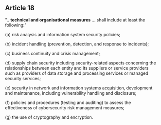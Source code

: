 
## Article 18

".. **technical and organisational measures** ... shall include at least the following:"

(a) risk analysis and information system security policies;

(b) incident handling (prevention, detection, and response to incidents);

(c) business continuity and crisis management;

(d) supply chain security including security-related aspects concerning the relationships between each entity and its suppliers or service providers such as providers of data storage and processing services or managed security services;

(e) security in network and information systems acquisition, development and maintenance, including vulnerability handling and disclosure;

(f) policies and procedures (testing and auditing) to assess the effectiveness of cybersecurity risk management measures;

(g) the use of cryptography and encryption.


